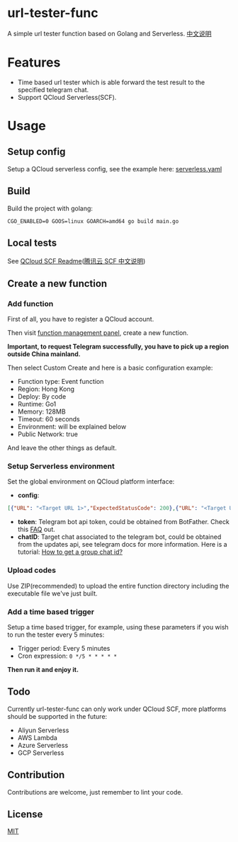 # url-tester-func
A simple url tester function based on Golang and Serverless.
[中文说明](https://easonyang.com/2021/02/21/golang-qcloud-serverless-url-tester-func/)

# Features
- Time based url tester which is able forward the test result to the specified telegram chat.
- Support QCloud Serverless(SCF).

# Usage
## Setup config
Setup a QCloud serverless config, see the example here: [serverless.yaml](https://github.com/MrEasonYang/url-tester-func/blob/main/serverless.yaml.example)

## Build
Build the project with golang:

```shell
CGO_ENABLED=0 GOOS=linux GOARCH=amd64 go build main.go
```

## Local tests
See [QCloud SCF Readme](./README-QCLOUD_EN.md)([腾讯云 SCF 中文说明](./README-QCLOUD.md))

## Create a new function
### Add function
First of all, you have to register a QCloud account.

Then visit [function management panel](https://console.cloud.tencent.com/scf/list-create?rid=5&ns=default&createType=empty), create a new function.

**Important, to request Telegram successfully, you have to pick up a region outside China mainland.**

Then select Custom Create and here is a basic configuration example:
- Function type: Event function
- Region: Hong Kong
- Deploy: By code
- Runtime: Go1
- Memory: 128MB
- Timeout: 60 seconds
- Environment: will be explained below
- Public Network: true

And leave the other things as default.

### Setup Serverless environment
Set the global environment on QCloud platform interface:
- **config**: 
```json
[{"URL": "<Target URL 1>","ExpectedStatusCode": 200},{"URL": "<Target URL 2>","ExpectedStatusCode": 403}]
```
- **token**: Telegram bot api token, could be obtained from BotFather. Check this [FAQ](https://telegra.ph/Awesome-Telegram-Bot-11-11) out.
- **chatID**: Target chat associated to the telegram bot, could be obtained from the updates api, see telegram docs for more information. Here is a tutorial: [How to get a group chat id?](https://stackoverflow.com/questions/32423837/telegram-bot-how-to-get-a-group-chat-id)

### Upload codes
Use ZIP(recommended) to upload the entire function directory including the executable file we've just built.

### Add a time based trigger
Setup a time based trigger, for example, using these parameters if you wish to run the tester every 5 minutes: 
- Trigger period: Every 5 minutes
- Cron expression: `0 */5 * * * * *`

**Then run it and enjoy it.**

## Todo
Currently url-tester-func can only work under QCloud SCF, more platforms should be supported in the future:
- Aliyun Serverless
- AWS Lambda
- Azure Serverless
- GCP Serverless

## Contribution
Contributions are welcome, just remember to lint your code.

## License
[MIT](https://github.com/MrEasonYang/url-tester-func/blob/main/LICENSE)
